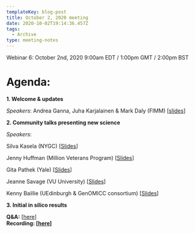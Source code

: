 ```yaml
---
templateKey: blog-post
title: October 2, 2020 meeting
date: 2020-10-02T19:14:36.457Z
tags:
  - Archive
type: meeting-notes
---
```

Webinar 6: October 2nd, 2020 9:00am EDT / 1:00pm GMT / 2:00pm BST

# Agenda:

**1. Welcome & updates**

*Speakers*: Andrea Ganna, Juha Karjalainen & Mark Daly (FIMM) [[slides](https://drive.google.com/file/d/1ZqdOrIrQi86ER7hLZXko2A7pjUZQxF62/view?usp=sharing)]

**2. Community talks presenting new science**

*Speakers*:

Silva Kasela (NYGC) [[Slides](https://drive.google.com/file/d/1JaICFcruU5Oq1ztDYfw_8rJZNVJnm5MA/view?usp=sharing)]

Jenny Huffman (Million Veterans Program) [[Slides](https://drive.google.com/file/d/1elBHt5FDjn64tp1VHkAcALOBz4VxbIbe/view?usp=sharing)]

Gita Pathek (Yale) [[Slides](https://drive.google.com/file/d/1Tov7OtD4fz_psgkJ9w4Md37yK28NwzQN/view?usp=sharing)]

Jeanne Savage (VU University) [[Slides](https://drive.google.com/file/d/1MIjzXhHFJ0lBGHfIPtL0GpqETQ6y9v4O/view?usp=sharing)]

Kenny Baillie (UEdinburgh & GenOMICC consortium) [[Slides](https://baillielab.net/slideshows/view/?target=genomicc_results.html)]

**3. Initial in silico results**

**Q&A:** [[here](https://docs.google.com/spreadsheets/d/1NGVEM3Uf_Tu7nu1oOYQYUqSXNYsz-qRXX7EvBgPI9BU/edit?usp=sharing)]**\
Recording: [[here](https://drive.google.com/file/d/1fiIeJblnwSn--ZUQgPV3jXWJqZDrSF61/view?usp=sharing)]**